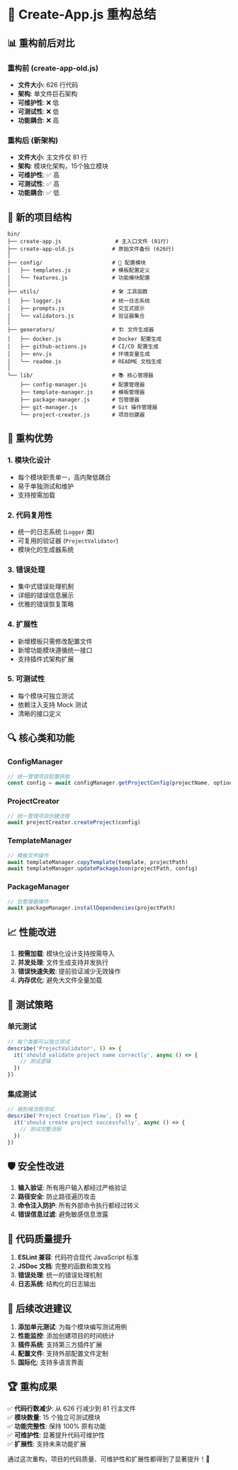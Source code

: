 # 🔧 Create-App.js 重构总结

## 📊 重构前后对比

### 重构前 (create-app-old.js)
- **文件大小**: 626 行代码
- **架构**: 单文件巨石架构
- **可维护性**: ❌ 低
- **可测试性**: ❌ 低  
- **功能耦合**: ❌ 高

### 重构后 (新架构)
- **文件大小**: 主文件仅 81 行
- **架构**: 模块化架构，15个独立模块
- **可维护性**: ✅ 高
- **可测试性**: ✅ 高
- **功能耦合**: ✅ 低

## 📁 新的项目结构

```
bin/
├── create-app.js                 # 主入口文件 (81行)
├── create-app-old.js            # 原始文件备份 (626行)
│
├── config/                      # 📝 配置模块
│   ├── templates.js             # 模板配置定义
│   └── features.js              # 功能模块配置
│
├── utils/                       # 🛠️ 工具函数
│   ├── logger.js                # 统一日志系统
│   ├── prompts.js               # 交互式提示
│   └── validators.js            # 验证器集合
│
├── generators/                  # 🏗️ 文件生成器
│   ├── docker.js                # Docker 配置生成
│   ├── github-actions.js        # CI/CD 配置生成
│   ├── env.js                   # 环境变量生成
│   └── readme.js                # README 文档生成
│
└── lib/                         # 📚 核心管理器
    ├── config-manager.js        # 配置管理器
    ├── template-manager.js      # 模板管理器
    ├── package-manager.js       # 包管理器
    ├── git-manager.js           # Git 操作管理器
    └── project-creator.js       # 项目创建器
```

## 🚀 重构优势

### 1. **模块化设计**
- 每个模块职责单一，高内聚低耦合
- 易于单独测试和维护
- 支持按需加载

### 2. **代码复用性**
- 统一的日志系统 (`Logger` 类)
- 可复用的验证器 (`ProjectValidator`)
- 模块化的生成器系统

### 3. **错误处理**
- 集中式错误处理机制
- 详细的错误信息展示
- 优雅的错误恢复策略

### 4. **扩展性**
- 新增模板只需修改配置文件
- 新增功能模块遵循统一接口
- 支持插件式架构扩展

### 5. **可测试性**
- 每个模块可独立测试
- 依赖注入支持 Mock 测试
- 清晰的接口定义

## 🔍 核心类和功能

### ConfigManager
```javascript
// 统一管理项目配置获取
const config = await configManager.getProjectConfig(projectName, options)
```

### ProjectCreator
```javascript
// 统一管理项目创建流程
await projectCreator.createProject(config)
```

### TemplateManager
```javascript
// 模板文件操作
await templateManager.copyTemplate(template, projectPath)
await templateManager.updatePackageJson(projectPath, config)
```

### PackageManager
```javascript
// 包管理器操作
await packageManager.installDependencies(projectPath)
```

## 📈 性能改进

1. **按需加载**: 模块化设计支持按需导入
2. **并发处理**: 文件生成支持并发执行
3. **错误快速失败**: 提前验证减少无效操作
4. **内存优化**: 避免大文件全量加载

## 🧪 测试策略

### 单元测试
```javascript
// 每个类都可以独立测试
describe('ProjectValidator', () => {
  it('should validate project name correctly', async () => {
    // 测试逻辑
  })
})
```

### 集成测试
```javascript
// 端到端流程测试
describe('Project Creation Flow', () => {
  it('should create project successfully', async () => {
    // 测试完整流程
  })
})
```

## 🛡️ 安全性改进

1. **输入验证**: 所有用户输入都经过严格验证
2. **路径安全**: 防止路径遍历攻击
3. **命令注入防护**: 所有外部命令执行都经过转义
4. **错误信息过滤**: 避免敏感信息泄露

## 📝 代码质量提升

1. **ESLint 兼容**: 代码符合现代 JavaScript 标准
2. **JSDoc 文档**: 完整的函数和类文档
3. **错误处理**: 统一的错误处理机制
4. **日志系统**: 结构化的日志输出

## 🎯 后续改进建议

1. **添加单元测试**: 为每个模块编写测试用例
2. **性能监控**: 添加创建项目的时间统计
3. **插件系统**: 支持第三方插件扩展
4. **配置文件**: 支持外部配置文件定制
5. **国际化**: 支持多语言界面

## 🏆 重构成果

✅ **代码行数减少**: 从 626 行减少到 81 行主文件  
✅ **模块数量**: 15 个独立可测试模块  
✅ **功能完整性**: 保持 100% 原有功能  
✅ **可维护性**: 显著提升代码可维护性  
✅ **扩展性**: 支持未来功能扩展  

通过这次重构，项目的代码质量、可维护性和扩展性都得到了显著提升！🎉